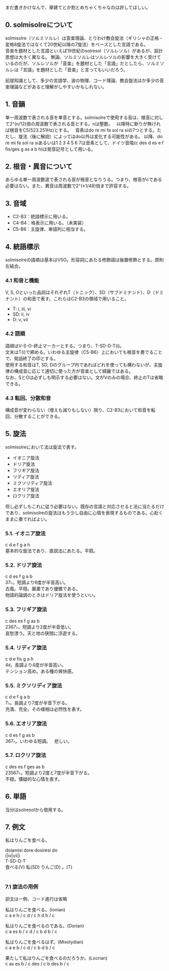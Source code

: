 まだ書きかけなんで、章建てとか割とめちゃくちゃなのは許してほしい。  

## 0. solmisolreについて  
solmisolre（ソルミソルレ）は音楽理論、とりわけ教会旋法（ギリシャの正格・変格8旋法ではなくて20世紀以降の7旋法）をベースとした言語である。  
音楽を題材とした言語といえば19世紀のsolresol（ソルレソル）があるが、設計思想は大きく異なる。
無論、ソルミソルレはソルレソルの影響を大きく受けているのだが、ソルレソルが「音楽」を題材とした「言語」だとしたら、ソルミソルレは「言語」を題材とした「音楽」と言ってもいいだろう。  
  
前提知識として、多少の言語学、波の物理、コード理論、教会旋法ほか多少の音楽理論などがあると理解がしやすいかもしれない。

## 1. 音韻  
単一周波数で表される音を単音とする。solmisolreで使用する音は、根音に対して2^(n/12)倍の周波数で表される音とする。nは整数。  
以降特に断りが無ければ根音をC5(523.251Hz)とする。  
音素はdo re mi fa sol ra siの7つとする。ただし、旋法（後に解説）によってはdo以外は変化する可能性がある。
以降、do re mi fa sol ra siあるいは1 2 3 4 5 6 7は音素として、ドイツ音階(c des d es e f fis/ges g as a b h)は発音記号として用いる。

## 2. 根音・異音について
あらゆる単一周波数波で表される音が根音となりうる。つまり、根音がcである必要はない。また、異音は周波数で2^(±1/48)倍まで許容する。

## 3. 音域  
- C2-B3：統語標示に用いる。  
- C4-B4：格表示に用いる。（未実装）  
- C5-B6：主旋律、単語列に相当する。  

## 4. 統語標示  
solmisolreの語順は基本はVSO。形容詞にあたる修飾語は後置修飾とする。原則左結合。  

### 4.1 和音と機能
V, S, Oといった品詞はそれぞれT（トニック）、SD（サブドミナント）、D（ドミナント）の和音で表す。これらはC2-B3の領域で用いること。  
- T: i, iii, vi  
- SD: ii, iv  
- D: v, vii  

### 4.2 語順  
語順はV-S-O-終止マーカーとする。つまり、T-SD-D-T(i)。  
文末はT(i)で締める。いわゆる主旋律（C5-B6）上においても根音を奏でることで、発話終了の印とする。  
使用する和音はT, SD, Dのグループ内であればどれを使っても構わないが、主旋律の構成音に応じて適切に使った方が音楽として綺麗ではある。  
なお、SとOは必ずしも明示する必要はない。文がVのみの場合、終止のTは省略できる。  

### 4.3 転回、分散和音
構成音が変わらない（増えも減りもしない）限り、C2-B3において和音を転回、分散することができる。  

## 5. 旋法  
solmisolreにおいて法は旋法で表す。  
- イオニア旋法
- ドリア旋法
- フリギア旋法
- リディア旋法
- ミクソリディア旋法
- エオリア旋法
- ロクリア旋法

但し必ずしもこれに従う必要はない。既存の言語と対応させると法に当たるだけであり、solmisolreの旋法はもう少し自由に心情を表現するものである。心赴くままに奏でればよい。  

### 5.1. イオニア旋法
c d e f g a h  
基本的な旋法であり、直説法にあたる。平叙。  

### 5.2. ドリア旋法
c d es f g a b  
37♭。短調より6度が半音高い。  
古風。平穏。厳粛であり優雅である。  
物語的論調のときはドリア旋法を使うといい。  

### 5.3. フリギア旋法
c des es f g as b  
2367♭。短調より2度が半音低い。  
哀愁漂う。天と地の狭間に浮遊する。  

### 5.4. リディア旋法
c d e fis g a h  
4♯。長調より4度が半音高い。  
テンション高め。ある種の爽快感。  

### 5.5. ミクソリディア旋法
c d e f g a b  
7♭。長調より7度が半音下がる。  
充満、充全。その様相は必然性を表す。   

### 5.6. エオリア旋法
c d es f g as b  
367♭。いわゆる短調。  
悲しい。  

### 5.7. ロクリア旋法
c des es f ges as b  
23567♭。短調より2度と7度が半音下がる。  
不穏。懐疑的な心情を表す。  

## 6. 単語  
当分はsolresolから借用する。

## 7. 例文
私はりんごを食べる。  
  
dolamisi dore dosiresi do  
i|iv|vii|i   
T-SD-D-T  
食べる(V) 私(SD) りんご(D) 。(T)  
  
### 7.1 旋法の用例
訳文は一例、コード進行は省略  
  
私はりんごを食べる。(Ionian)  
c a e h / c d / c h d h / c  

私はりんごを食べるのである。(Dorian)  
c a es b / c d / c b d b / c  

私はりんごを食べるはず。(Mixolydian)  
c a e b / c d / c b d b / c  

果たして私はりんごを食べるのだろうか。(Locrian)  
c as es b / c des / c b des b / c  
